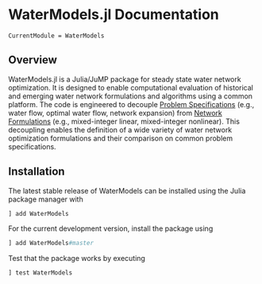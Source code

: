 # WaterModels.jl Documentation

```@meta
CurrentModule = WaterModels
```

## Overview
WaterModels.jl is a Julia/JuMP package for steady state water network optimization.
It is designed to enable computational evaluation of historical and emerging water network formulations and algorithms using a common platform.
The code is engineered to decouple [Problem Specifications](@ref) (e.g., water flow, optimal water flow, network expansion) from [Network Formulations](@ref) (e.g., mixed-integer linear, mixed-integer nonlinear).
This decoupling enables the definition of a wide variety of water network optimization formulations and their comparison on common problem specifications.

## Installation
The latest stable release of WaterModels can be installed using the Julia package manager with
```julia
] add WaterModels
```

For the current development version, install the package using
```julia
] add WaterModels#master
```

Test that the package works by executing
```julia
] test WaterModels
```
